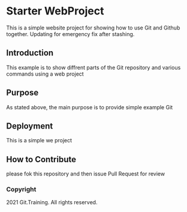 # Starter WebProject

This is a simple website project for showing how to use Git and Github together. Updating for emergency fix after stashing.

## Introduction

This example is to show diffrent parts of the Git repository and various commands using a web project

## Purpose

As stated above, the main purpose is to provide simple example Git

## Deployment

This is a simple we project

## How to Contribute

please fok this repository and then issue Pull Request for review

### Copyright

2021 Git.Training. All rights reserved.